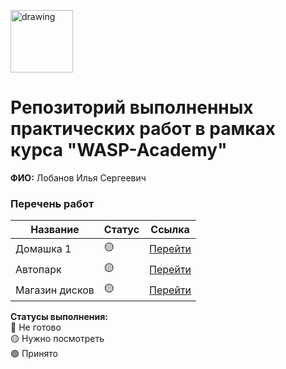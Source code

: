 <a href="https://wasp-academy.com"><img src="https://wasp-academy.com/Resources/wasp-logo.png" alt="drawing" width="100"/></a>
# Репозиторий выполненных практических работ в рамках курса "WASP-Academy"
**ФИО:** Лобанов Илья Сергеевич
 
### Перечень работ

Название          | Статус |Ссылка
------------------|--------|--------
Домашка 1         | 🟡    | <a href="https://github.com/Hairloo/Wasp-homework/tree/main/firstHomework">Перейти</a>
Автопарк          | 🟡    | <a href="https://github.com/Hairloo/Wasp-homework/tree/main/Autopark">Перейти</a>
Магазин дисков    | 🟡    | <a href="https://github.com/Hairloo/Wasp-homework/tree/main/MusicDiskStore">Перейти</a>

**Статусы выполнения:** <br>
🔴 Не готово <br>
🟡 Нужно посмотреть <br>
🟢 Принято <br>
